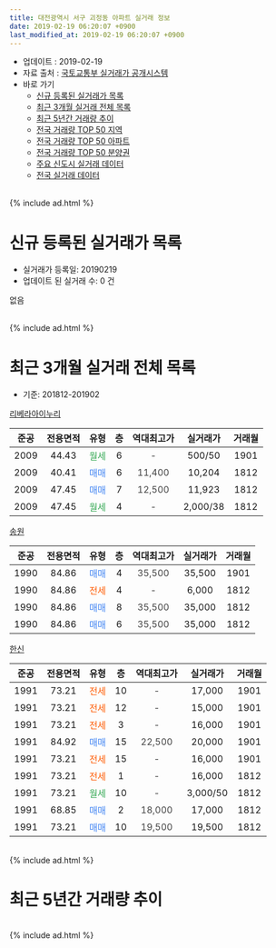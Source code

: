 ```yaml
---
title: 대전광역시 서구 괴정동 아파트 실거래 정보
date: 2019-02-19 06:20:07 +0900
last_modified_at: 2019-02-19 06:20:07 +0900
---
```


* 업데이트 : 2019-02-19
* 자료 출처 : [국토교통부 실거래가 공개시스템](http://rt.molit.go.kr)
* 바로 가기
    * [신규 등록된 실거래가 목록](#신규-등록된-실거래가-목록)
    * [최근 3개월 실거래 전체 목록](#최근-3개월-실거래-전체-목록)
    * [최근 5년간 거래량 추이](#최근-5년간-거래량-추이)
    * [전국 거래량 TOP 50 지역](https://ayogom.github.io/apt-trade-info/최근-3개월-전국에서-가장-거래가-많이-발생한-지역)
    * [전국 거래량 TOP 50 아파트](https://ayogom.github.io/apt-trade-info/최근-3개월-전국에서-가장-거래가-많이-발생한-아파트)
    * [전국 거래량 TOP 50 분양권](https://ayogom.github.io/apt-trade-info/최근-3개월-전국에서-가장-거래가-많이-발생한-분양권)
    * [주요 신도시 실거래 데이터](https://ayogom.github.io/apt-trade-info/주요-신도시)
    * [전국 실거래 데이터](https://ayogom.github.io/apt-trade-info/전국)
<br>
{% include ad.html %}
<br>

# 신규 등록된 실거래가 목록
* 실거래가 등록일: 20190219
* 업데이트 된 실거래 수: 0 건

없음

<br>
{% include ad.html %}
<br>

# 최근 3개월 실거래 전체 목록
* 기준: 201812-201902


[리베라아이누리](https://search.naver.com/search.naver?query=%EB%8C%80%EC%A0%84%EA%B4%91%EC%97%AD%EC%8B%9C+%EC%84%9C%EA%B5%AC+%EA%B4%B4%EC%A0%95%EB%8F%99+%EB%A6%AC%EB%B2%A0%EB%9D%BC%EC%95%84%EC%9D%B4%EB%88%84%EB%A6%AC)

|준공|전용면적|유형|층|역대최고가|실거래가|거래월|
|:---:|:---:|:---:|:---:|:---:|:---:|:---:|
|2009|44.43|<span style="color:#34a853">월세</span>|6|<span style="color:#444444">-</span>|500/50|1901|
|2009|40.41|<span style="color:#4285f3">매매</span>|6|<span style="color:#444444">11,400</span>|10,204|1812|
|2009|47.45|<span style="color:#4285f3">매매</span>|7|<span style="color:#444444">12,500</span>|11,923|1812|
|2009|47.45|<span style="color:#34a853">월세</span>|4|<span style="color:#444444">-</span>|2,000/38|1812|

[송원](https://search.naver.com/search.naver?query=%EB%8C%80%EC%A0%84%EA%B4%91%EC%97%AD%EC%8B%9C+%EC%84%9C%EA%B5%AC+%EA%B4%B4%EC%A0%95%EB%8F%99+%EC%86%A1%EC%9B%90)

|준공|전용면적|유형|층|역대최고가|실거래가|거래월|
|:---:|:---:|:---:|:---:|:---:|:---:|:---:|
|1990|84.86|<span style="color:#4285f3">매매</span>|4|<span style="color:#444444">35,500</span>|35,500|1901|
|1990|84.86|<span style="color:#ff5a00">전세</span>|4|<span style="color:#444444">-</span>|6,000|1812|
|1990|84.86|<span style="color:#4285f3">매매</span>|8|<span style="color:#444444">35,500</span>|35,000|1812|
|1990|84.86|<span style="color:#4285f3">매매</span>|6|<span style="color:#444444">35,500</span>|35,000|1812|

[한신](https://search.naver.com/search.naver?query=%EB%8C%80%EC%A0%84%EA%B4%91%EC%97%AD%EC%8B%9C+%EC%84%9C%EA%B5%AC+%EA%B4%B4%EC%A0%95%EB%8F%99+%ED%95%9C%EC%8B%A0)

|준공|전용면적|유형|층|역대최고가|실거래가|거래월|
|:---:|:---:|:---:|:---:|:---:|:---:|:---:|
|1991|73.21|<span style="color:#ff5a00">전세</span>|10|<span style="color:#444444">-</span>|17,000|1901|
|1991|73.21|<span style="color:#ff5a00">전세</span>|12|<span style="color:#444444">-</span>|15,000|1901|
|1991|73.21|<span style="color:#ff5a00">전세</span>|3|<span style="color:#444444">-</span>|16,000|1901|
|1991|84.92|<span style="color:#4285f3">매매</span>|15|<span style="color:#444444">22,500</span>|20,000|1901|
|1991|73.21|<span style="color:#ff5a00">전세</span>|15|<span style="color:#444444">-</span>|16,000|1901|
|1991|73.21|<span style="color:#ff5a00">전세</span>|1|<span style="color:#444444">-</span>|16,000|1812|
|1991|73.21|<span style="color:#34a853">월세</span>|10|<span style="color:#444444">-</span>|3,000/50|1812|
|1991|68.85|<span style="color:#4285f3">매매</span>|2|<span style="color:#444444">18,000</span>|17,000|1812|
|1991|73.21|<span style="color:#4285f3">매매</span>|10|<span style="color:#444444">19,500</span>|19,500|1812|


<br>
{% include ad.html %}
<br>

# 최근 5년간 거래량 추이


<div style="width:100%;">
    <canvas id="deal_progress" height="200"></canvas>
</div>

<script>
new Chart(document.getElementById("deal_progress"), {
    type: 'line',
    data: {
        labels: ['201402','201403','201404','201405','201406','201407','201408','201409','201410','201411','201412','201501','201502','201503','201504','201505','201506','201507','201508','201509','201510','201511','201512','201601','201602','201603','201604','201605','201606','201607','201608','201609','201610','201611','201612','201701','201702','201703','201704','201705','201706','201707','201708','201709','201710','201711','201712','201801','201802','201803','201804','201805','201806','201807','201808','201809','201810','201811','201812','201901','201902'],
        datasets: [{
            label: '매매',
            pointRadius: 1,
            data: [7, 13, 6, 10, 8, 2, 9, 10, 9, 10, 4, 9, 11, 14, 5, 6, 3, 8, 6, 8, 9, 4, 4, 4, 1, 3, 7, 4, 4, 7, 8, 6, 10, 6, 6, 2, 3, 6, 7, 3, 2, 7, 10, 5, 6, 8, 4, 3, 4, 6, 7, 3, 3, 6, 4, 12, 4, 4, 6, 2, 0],
            borderColor: "rgba(255, 201, 14, 1)",
            backgroundColor: "rgba(255, 201, 14, 0.5)",
            fill: false,
            lineTension: 0
        },{
            label: '전월세',
            pointRadius: 1,
            data: [7, 8, 7, 4, 2, 8, 6, 6, 5, 2, 3, 4, 5, 3, 4, 4, 2, 6, 4, 5, 3, 1, 9, 7, 5, 6, 1, 1, 4, 7, 6, 1, 1, 6, 5, 3, 2, 4, 3, 4, 3, 2, 6, 5, 2, 4, 4, 4, 4, 4, 1, 3, 6, 2, 3, 3, 4, 4, 4, 5, 0],
            borderColor: "rgba(0, 141, 185, 1)",
            backgroundColor: "rgba(0, 141, 185, 0.5)",
            fill: false,
            lineTension: 0
        }
        ]
    },
    options: {
        responsive: true,
        title: {
            display: false
        },
        tooltips: {
            mode: 'index',
            intersect: false
        },
        hover: {
            mode: 'nearest',
            intersect: true
        },
        scales: {
            xAxes: [{
                display: true,
                scaleLabel: {
                    display: true,
                    labelString: '년/월'
                }
            }],
            yAxes: [{
                display: true,
                ticks: {
                    suggestedMin: 0,
                },
                scaleLabel: {
                    display: true,
                    labelString: '실거래 수'
                }
            }]
        }
    }
});

</script>


<br>
{% include ad.html %}
<br>

